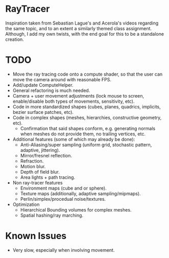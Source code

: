 # RayTracer
Inspiration taken from Sebastian Lague's and Acerola's videos regarding the same topic, and to an extent a similarly themed class assignment.\
Although, I add my own twists, with the end goal for this to be a standalone creation.

# TODO
* Move the ray tracing code onto a compute shader, so that the user can move the camera around with reasonable FPS.
* Add/update ComputeHelper.
* General refactoring is much needed.
* Camera + user movement adjustments (lock mouse to screen, enable/disable both types of movements, sensitivity, etc).
* Code in more standardized shapes (cubes, planes, quadrics, implicits, bezier surface patches, etc).
* Code in complex shapes (meshes, hierarchies, constructive geometry, etc).
    * Confirmation that said shapes conform, e.g. generating normals when meshes do not provide them, no trailing vertices, etc.
* Additional features (some of which may already be done):
    * Anti-Aliasing/super sampling (uniform grid, stochastic pattern, adaptive, jittering).
    * Mirror/fresnel reflection.
    * Refraction.
    * Motion blur.
    * Depth of field blur.
    * Area lights + path tracing.
* Non ray-tracer features
    * Environment maps (cube and or sphere).
    * Texture maps (additionally, adaptive sampling/mipmaps).
    * Perlin/simplex/procedual noise/textures.
* Optimization
    * Hierarchical Bounding volumes for complex meshes.
    * Spatial hashing/ray marching.
# Known Issues
* Very slow, especially when involving movement.
